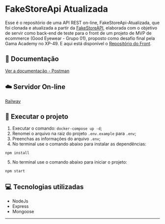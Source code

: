 # FakeStoreApi Atualizada

Esse é o repositório de uma API REST on-line, FakeStoreApi-Atualizada, que foi clonada e atualizada a partir da [FakeStoreAPI](https://github.com/keikaavousi/fake-store-api), elaborada com o objetivo de servir como back-end de teste para o front de um projeto de MVP de ecommerce (Good Eyewear - Grupo 01), proposto como desafio final pela Gama Academy no XP-49. E aqui está disponível o [Repositório do Front](https://github.com/mtavidal/desafio-final-grupo01-front).

## 📑 Documentação

[Ver a documentação - Postman](https://documenter.getpostman.com/view/26296346/2s93z9cNPk)

## ☁️ Servidor On-line

[Railway](https://fake-store-api-atualizada-production.up.railway.app)

## 📁 Executar o projeto

1.  Executar o comando: `docker-compose up -d`;
2.  Renomei o arquivo na raiz do projeto `.env.example` para `.env`;
3.  Preenchas as informações do arquivo `.env`;
4.  No terminal use o comando abaixo para instalar as dependências:

```
npm install
```

5.  No terminal use o comando abaixo para iniciar o projeto:

```
npm start
```

## 💻 Tecnologias utilizadas

- NodeJs
- Express
- Mongoose

---
